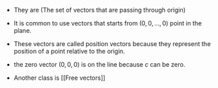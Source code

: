 - They are (The set of vectors that are passing through origin)
- It is common to use vectors that starts from $(0,0, \dots, 0)$ point in the plane.
- These vectors are called position vectors because they represent the position of a point relative to the origin. 
- the zero vector $(0,0,0)$ is on the line because $c$ can be zero.

- Another class is [[Free vectors]]
